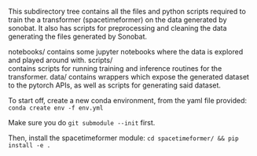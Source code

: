 This subdirectory tree contains all the files and python scripts required to train the a transformer (spacetimeformer) on the data generated by sonobat. It also has scripts for preprocessing and cleaning the data generating the files generated by Sonobat.

notebooks/ 
    contains some jupyter notebooks where the data is explored and played around with.
scripts/  
    contains scripts for running training and inference routines for the transformer.
data/ 
    contains wrappers which expose the generated dataset to the pytorch APIs, as well as scripts for generating said dataset.

To start off, create a new conda environment, from the yaml file provided:
```conda create env -f env.yml```

Make sure you do 
```git submodule --init```
first.

Then, install the spacetimeformer module:
```cd spacetimeformer/ && pip install -e .```

